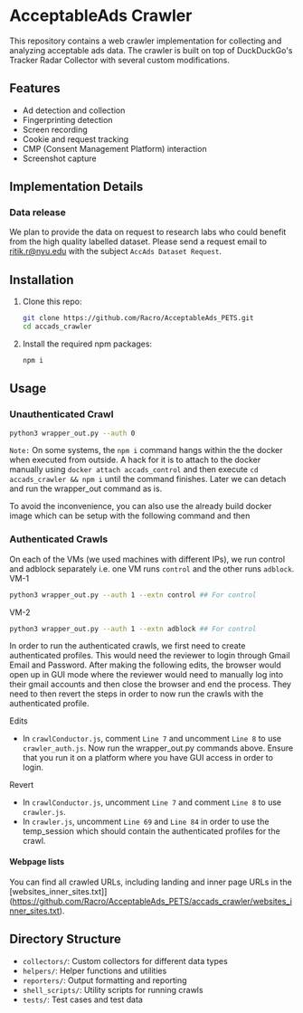 # AcceptableAds Crawler

This repository contains a web crawler implementation for collecting and analyzing acceptable ads data. The crawler is built on top of DuckDuckGo's Tracker Radar Collector with several custom modifications.

## Features

- Ad detection and collection
- Fingerprinting detection
- Screen recording
- Cookie and request tracking
- CMP (Consent Management Platform) interaction
- Screenshot capture

## Implementation Details


### Data release
We plan to provide the data on request to research labs who could benefit from the high quality labelled dataset. Please send a request email to ritik.r@nyu.edu with the subject `AccAds Dataset Request`. 

## Installation

1. Clone this repo:
    ```sh
    git clone https://github.com/Racro/AcceptableAds_PETS.git
    cd accads_crawler
    ```

2. Install the required npm packages:
    ```sh
    npm i
    ```

## Usage

### Unauthenticated Crawl

```sh
python3 wrapper_out.py --auth 0
```
`Note:` On some systems, the `npm i` command hangs within the the docker when executed from outside. A hack for it is to attach to the docker manually using `docker attach accads_control` and then execute `cd accads_crawler && npm i` until the command finishes. Later we can detach and run the wrapper_out command as is.

To avoid the inconvenience, you can also use the already build docker image which can be setup with the following command and then 

### Authenticated Crawls
On each of the VMs (we used machines with different IPs), we run control and adblock separately i.e. one VM runs `control` and the other runs `adblock`. 
VM-1
```sh
python3 wrapper_out.py --auth 1 --extn control ## For control
```
VM-2
```sh
python3 wrapper_out.py --auth 1 --extn adblock ## For control
```

In order to run the authenticated crawls, we first need to create authenticated profiles. This would need the reviewer to login through Gmail Email and Password. After making the following edits, the browser would open up in GUI mode where the reviewer would need to manually log into their gmail accounts and then close the browser and end the process.
They need to then revert the steps in order to now run the crawls with the authenticated profile.

Edits
- In `crawlConductor.js`, comment `Line 7` and uncomment `Line 8` to use `crawler_auth.js`. Now run the wrapper_out.py commands above. Ensure that you run it on a platform where you have GUI access in order to login.

Revert
- In `crawlConductor.js`, uncomment `Line 7` and comment `Line 8` to use `crawler.js`.
- In `crawler.js`, uncomment `Line 69` and `Line 84` in order to use the temp_session which should contain the authenticated profiles for the crawl.

#### Webpage lists
You can find all crawled URLs, including landing and inner page URLs in the [websites_inner_sites.txt]](https://github.com/Racro/AcceptableAds_PETS/accads_crawler/websites_inner_sites.txt).

## Directory Structure

- `collectors/`: Custom collectors for different data types
- `helpers/`: Helper functions and utilities
- `reporters/`: Output formatting and reporting
- `shell_scripts/`: Utility scripts for running crawls
- `tests/`: Test cases and test data
